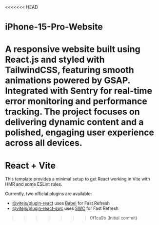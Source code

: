 <<<<<<< HEAD
# iPhone-15-Pro-Website
A responsive website built using React.js and styled with TailwindCSS, featuring smooth animations powered by GSAP. Integrated with Sentry for real-time error monitoring and performance tracking. The project focuses on delivering dynamic content and a polished, engaging user experience across all devices.
=======
# React + Vite

This template provides a minimal setup to get React working in Vite with HMR and some ESLint rules.

Currently, two official plugins are available:

- [@vitejs/plugin-react](https://github.com/vitejs/vite-plugin-react/blob/main/packages/plugin-react/README.md) uses [Babel](https://babeljs.io/) for Fast Refresh
- [@vitejs/plugin-react-swc](https://github.com/vitejs/vite-plugin-react-swc) uses [SWC](https://swc.rs/) for Fast Refresh
>>>>>>> 0f1ca9b (Initial commit)
